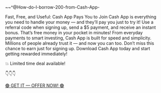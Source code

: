 ~~^@How-do-I-borrow-200-from-Cash-App-

Fast, Free, and Useful: Cash App Pays You to Join
Cash App is everything you need to handle your money — and they’ll pay you just to try it! Use a referral code when signing up, send a $5 payment, and receive an instant bonus. That’s free money in your pocket in minutes! From everyday payments to smart investing, Cash App is built for speed and simplicity. Millions of people already trust it — and now you can too. Don’t miss this chance to earn just for signing up. Download Cash App today and start getting rewarded immediately!

💥 Limited time deal available!

👇👇👇

[🟢 GET IT — OFFER NOW! 🟢](
             https://earnmoneyonline.crackzo.com/
)
